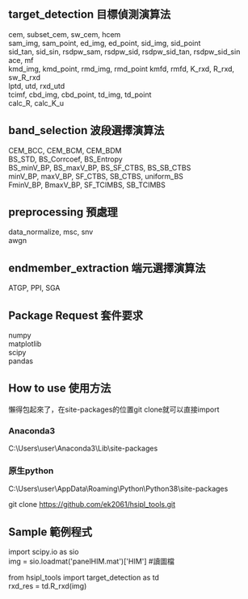 ## target_detection 目標偵測演算法  
cem, subset_cem, sw_cem, hcem  
sam_img, sam_point, ed_img, ed_point, sid_img, sid_point  
sid_tan, sid_sin, rsdpw_sam, rsdpw_sid, rsdpw_sid_tan, rsdpw_sid_sin  
ace, mf  
kmd_img, kmd_point, rmd_img, rmd_point
kmfd, rmfd, K_rxd, R_rxd, sw_R_rxd  
lptd, utd, rxd_utd  
tcimf, cbd_img, cbd_point, td_img, td_point  
calc_R, calc_K_u  

## band_selection 波段選擇演算法  
CEM_BCC, CEM_BCM, CEM_BDM  
BS_STD, BS_Corrcoef, BS_Entropy  
BS_minV_BP, BS_maxV_BP, BS_SF_CTBS, BS_SB_CTBS  
minV_BP, maxV_BP, SF_CTBS, SB_CTBS, uniform_BS  
FminV_BP, BmaxV_BP, SF_TCIMBS, SB_TCIMBS  

## preprocessing 預處理  
data_normalize, msc, snv  
awgn  

## endmember_extraction 端元選擇演算法  
ATGP, PPI, SGA  

## Package Request 套件要求  
numpy  
matplotlib  
scipy  
pandas  

## How to use 使用方法  
懶得包起來了，在site-packages的位置git clone就可以直接import  
### Anaconda3
C:\Users\user\Anaconda3\Lib\site-packages
### 原生python
C:\Users\user\AppData\Roaming\Python\Python38\site-packages

git clone https://github.com/ek2061/hsipl_tools.git

## Sample 範例程式
import scipy.io as sio  
img = sio.loadmat('panelHIM.mat')['HIM']  #讀圖檔  

from hsipl_tools import target_detection as td   
rxd_res = td.R_rxd(img)  
